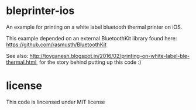 # bleprinter-ios
An example for printing on a white label bluetooth thermal printer on iOS.

This example depended on an external BluetoothKit library found here: https://github.com/rasmusth/BluetoothKit

See also: http://tovganesh.blogspot.in/2016/02/printing-on-white-label-ble-thermal.html, for the story behind putting up this code :)

# license 
This code is lincensed under MIT license
